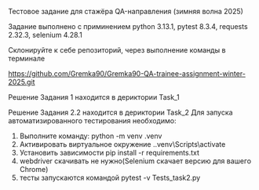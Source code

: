 Тестовое задание для стажёра QA-направления (зимняя волна 2025)

Задание выполнено с приминением python 3.13.1, pytest 8.3.4, requests 2.32.3, selenium 4.28.1

Склонируйте к себе репозиторий, через выполнение команды в терминале

https://github.com/Gremka90/Gremka90-QA-trainee-assignment-winter-2025.git

Решение Задания 1 находится в дериктории Task_1

Решение Задания 2.2 находится в дериктории Task_2
Для запуска автоматизированного тестирования необходимо:
1. Выполните команду: python -m venv .venv
2. Активировать виртуальное окружение .\.venv\Scripts\activate
3. Установить зависимости pip install -r requirements.txt
4. webdriver скачивать не нужно(Selenium скачает версию для вашего Chrome)
5. тесты запускаются командой pytest -v Tests_task2.py


